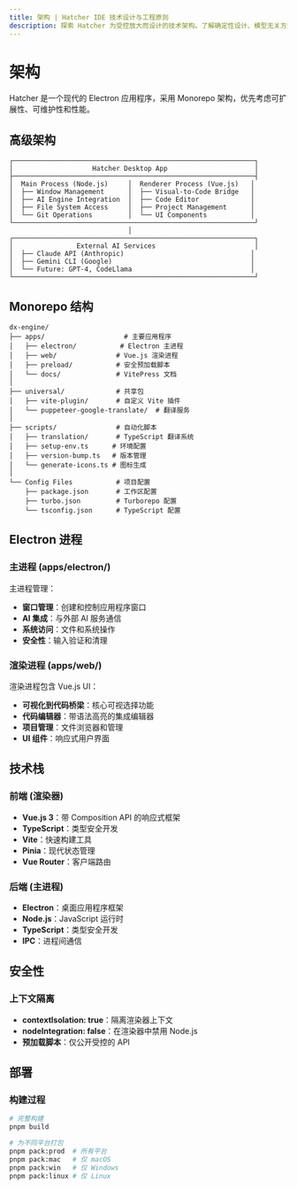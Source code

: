 ```yaml
---
title: 架构 | Hatcher IDE 技术设计与工程原则
description: 探索 Hatcher 为受控放大而设计的技术架构。了解确定性设计、模型无关方法和开源工程原则。
---
```


# 架构

Hatcher 是一个现代的 Electron 应用程序，采用 Monorepo 架构，优先考虑可扩展性、可维护性和性能。

## 高级架构

```
┌─────────────────────────────────────────────────────────────┐
│                    Hatcher Desktop App                      │
├─────────────────────────────────────────────────────────────┤
│  Main Process (Node.js)     │  Renderer Process (Vue.js)   │
│  ├── Window Management      │  ├── Visual-to-Code Bridge   │
│  ├── AI Engine Integration  │  ├── Code Editor             │
│  ├── File System Access     │  ├── Project Management      │
│  └── Git Operations         │  └── UI Components           │
└─────────────────────────────────────────────────────────────┘
                              │
┌─────────────────────────────────────────────────────────────┐
│                External AI Services                         │
│  ├── Claude API (Anthropic)                                │
│  ├── Gemini CLI (Google)                                   │
│  └── Future: GPT-4, CodeLlama                              │
└─────────────────────────────────────────────────────────────┘
```

## Monorepo 结构

```
dx-engine/
├── apps/                    # 主要应用程序
│   ├── electron/           # Electron 主进程
│   ├── web/               # Vue.js 渲染进程
│   ├── preload/           # 安全预加载脚本
│   └── docs/              # VitePress 文档
│
├── universal/             # 共享包
│   ├── vite-plugin/       # 自定义 Vite 插件
│   └── puppeteer-google-translate/  # 翻译服务
│
├── scripts/               # 自动化脚本
│   ├── translation/       # TypeScript 翻译系统
│   ├── setup-env.ts      # 环境配置
│   ├── version-bump.ts   # 版本管理
│   └── generate-icons.ts # 图标生成
│
└── Config Files           # 项目配置
    ├── package.json       # 工作区配置
    ├── turbo.json         # Turborepo 配置
    └── tsconfig.json      # TypeScript 配置
```

## Electron 进程

### 主进程 (apps/electron/)

主进程管理：

- **窗口管理**：创建和控制应用程序窗口
- **AI 集成**：与外部 AI 服务通信
- **系统访问**：文件和系统操作
- **安全性**：输入验证和清理

### 渲染进程 (apps/web/)

渲染进程包含 Vue.js UI：

- **可视化到代码桥梁**：核心可视选择功能
- **代码编辑器**：带语法高亮的集成编辑器
- **项目管理**：文件浏览器和管理
- **UI 组件**：响应式用户界面

## 技术栈

### 前端 (渲染器)

- **Vue.js 3**：带 Composition API 的响应式框架
- **TypeScript**：类型安全开发
- **Vite**：快速构建工具
- **Pinia**：现代状态管理
- **Vue Router**：客户端路由

### 后端 (主进程)

- **Electron**：桌面应用程序框架
- **Node.js**：JavaScript 运行时
- **TypeScript**：类型安全开发
- **IPC**：进程间通信

## 安全性

### 上下文隔离

- **contextIsolation: true**：隔离渲染器上下文
- **nodeIntegration: false**：在渲染器中禁用 Node.js
- **预加载脚本**：仅公开受控的 API

## 部署

### 构建过程

```bash
# 完整构建
pnpm build

# 为不同平台打包
pnpm pack:prod  # 所有平台
pnpm pack:mac   # 仅 macOS
pnpm pack:win   # 仅 Windows
pnpm pack:linux # 仅 Linux
```
